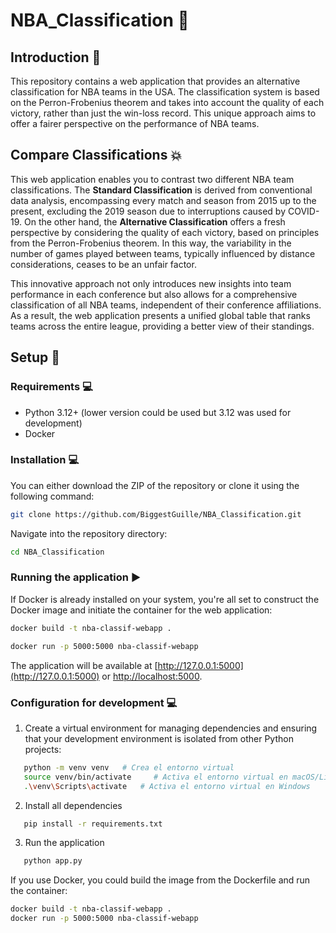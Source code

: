 # NBA_Classification 🏀

## Introduction 📍 
This repository contains a web application that provides an alternative classification for NBA teams in the USA. The classification system is based on the Perron-Frobenius theorem and takes into account the quality of each victory, rather than just the win-loss record. This unique approach aims to offer a fairer perspective on the performance of NBA teams.

## Compare Classifications 💥 
This web application enables you to contrast two different NBA team classifications. The **Standard Classification** is derived from conventional data analysis, encompassing every match and season from 2015 up to the present, excluding the 2019 season due to interruptions caused by COVID-19. On the other hand, the **Alternative Classification** offers a fresh perspective by considering the quality of each victory, based on principles from the Perron-Frobenius theorem. In this way, the variability in the number of games played between teams, typically influenced by distance considerations, ceases to be an unfair factor.

This innovative approach not only introduces new insights into team performance in each conference but also allows for a comprehensive classification of all NBA teams, independent of their conference affiliations. As a result, the web application presents a unified global table that ranks teams across the entire league, providing a better view of their standings.

## Setup 🔧

### Requirements 💻
- Python 3.12+ (lower version could be used but 3.12 was used for development)
- Docker

### Installation 💻 

You can either download the ZIP of the repository or clone it using the following command:
```bash
git clone https://github.com/BiggestGuille/NBA_Classification.git
```
Navigate into the repository directory:
```bash
cd NBA_Classification
```

### Running the application ▶️

If Docker is already installed on your system, you're all set to construct the Docker image and initiate the container for the web application:
```bash
docker build -t nba-classif-webapp .
```
```bash
docker run -p 5000:5000 nba-classif-webapp
```
The application will be available at [http://127.0.0.1:5000](http://127.0.0.1:5000) or [http://localhost:5000](http://localhost:5000).

### Configuration for development 💻

1. Create a virtual environment for managing dependencies and ensuring that your development environment is isolated from other Python projects:
```bash
   python -m venv venv   # Crea el entorno virtual
   source venv/bin/activate     # Activa el entorno virtual en macOS/Linux
   .\venv\Scripts\activate   # Activa el entorno virtual en Windows
```
2. Install all dependencies
```bash
   pip install -r requirements.txt
```
3. Run the application
```bash
   python app.py
```

If you use Docker, you could build the image from the Dockerfile and run the container:
```bash
docker build -t nba-classif-webapp .
docker run -p 5000:5000 nba-classif-webapp
```

